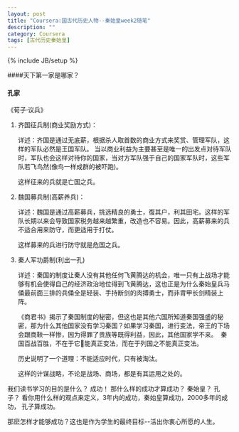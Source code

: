 ```yaml
---
layout: post
title: "Coursera:国古代历史人物--秦始皇week2随笔"
description: ""
category: Coursera 
tags: [古代历史秦始皇]
---
```

{% include JB/setup %}

####天下第一家是哪家？ 
#### 孔家


《荀子·议兵》


1. 齐国征兵制(商业奖励方式)：

    详述：齐国是通过无底薪，根据杀人取首数的商业方式来奖赏、管理军队，这样的军队必然是王国军队。
当以商业利益为主要甚至是唯一的出发点对待军队时，军队也会这样对待你的国家，当对方军队强于自己的国家军队时，这些军队若飞鸟然(像鸟一样成群的被吓跑)。

    这样征来的兵就是亡国之兵。

2. 魏国募兵制(高薪养兵)：

    详述：魏国是通过高薪募兵，挑选精良的勇士，復其户，利其田宅。这样的军队长期以来会导致国家税务越来越繁重，改造也不容易。因此，高薪募来的兵不适合用来防守，而更适用于打仗。

    这样募来的兵进行防守就是危国之兵。

3. 秦人军功爵制(利出一孔)

    详述：秦国的制度让秦人没有其他任何飞黄腾达的机会，唯一只有上战场才能够有机会使得自己的经济政治地位得到飞黄腾达，这也正是为什么秦始皇兵马俑最前面三排的兵俑全是轻装、手持断剑的肉搏勇士，而非胄甲长剑精装上阵。


    《商君书》揭示了秦国制度的秘密，但这也是其他六国所知道秦国强盛的秘密，那为什么其他国家没有学习秦国？如果学习秦国，进行变法，帝王的下场会跟商鞅一样惨，因为得罪了贵族等既得利益，因此，其他国家学不来。 
    秦国百战百胜，不在于它能真正变法，而在于列国之不能真正变法。

    历史说明了一个道理：不能适应时代，只有被淘汰。


    这样的计谋战略，不论是战场、商场，都是有其运用之处的。
    
    
  我们读书学习的目的是什么？ 成功！
  那什么样的成功才算成功？ 秦始皇？ 孔子？ 看你用什么样的观点来定义，3年内的成功，秦始皇算成功，2000多年的成功， 孔子算成功。
  
  那麽怎样才能够成功？这也是作为学生的最终目标--活出你衷心所愿的人生。
  
  
  
